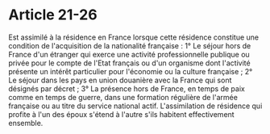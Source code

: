 # Article 21-26

Est assimilé à la résidence en France lorsque cette résidence constitue une condition de l'acquisition de la nationalité française :   1° Le séjour hors de France d'un étranger qui exerce une activité professionnelle publique ou privée pour le compte de l'Etat français ou d'un organisme dont l'activité présente un intérêt particulier pour l'économie ou la culture française ;   2° Le séjour dans les pays en union douanière avec la France qui sont désignés par décret ;   3° La présence hors de France, en temps de paix comme en temps de guerre, dans une formation régulière de l'armée française ou au titre du service national actif.   L'assimilation de résidence qui profite à l'un des époux s'étend à l'autre s'ils habitent effectivement ensemble.